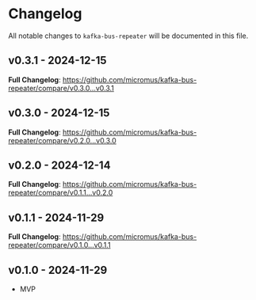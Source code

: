 # Changelog

All notable changes to `kafka-bus-repeater` will be documented in this file.

## v0.3.1 - 2024-12-15

**Full Changelog**: https://github.com/micromus/kafka-bus-repeater/compare/v0.3.0...v0.3.1

## v0.3.0 - 2024-12-15

**Full Changelog**: https://github.com/micromus/kafka-bus-repeater/compare/v0.2.0...v0.3.0

## v0.2.0 - 2024-12-14

**Full Changelog**: https://github.com/micromus/kafka-bus-repeater/compare/v0.1.1...v0.2.0

## v0.1.1 - 2024-11-29

**Full Changelog**: https://github.com/micromus/kafka-bus-repeater/compare/v0.1.0...v0.1.1

## v0.1.0 - 2024-11-29

- MVP
